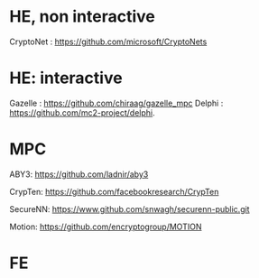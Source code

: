 # HE, non interactive
CryptoNet : https://github.com/microsoft/CryptoNets

# HE: interactive 

Gazelle : https://github.com/chiraag/gazelle_mpc
Delphi : https://github.com/mc2-project/delphi.
# MPC
ABY3: https://github.com/ladnir/aby3

CrypTen: https://github.com/facebookresearch/CrypTen

SecureNN: https://www.github.com/snwagh/securenn-public.git

Motion: https://github.com/encryptogroup/MOTION



# FE
